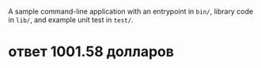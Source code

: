 A sample command-line application with an entrypoint in `bin/`, library code
in `lib/`, and example unit test in `test/`.

# ответ 1001.58 долларов
